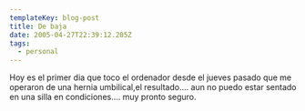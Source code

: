 ```yaml
---
templateKey: blog-post
title: De baja
date: 2005-04-27T22:39:12.205Z
tags:
  - personal
---
```

Hoy es el primer dia que toco el ordenador desde el jueves pasado que me operaron de una hernia umbilical,el resultado…. aun no puedo estar sentado en una silla en condiciones…. muy pronto seguro.